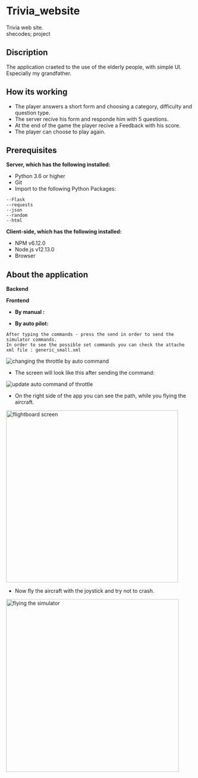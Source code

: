 # Trivia_website
Trivia web site.\
shecodes; project

## Discription
The application craeted to the use of the elderly people, with simple UI.\
Especially my grandfather.

## How its working
- The player answers a short form and choosing a category, difficulty and question type.
- The server recive his form and responde him with 5 questions.
- At the end of the game the player recive a Feedback with his score.
- The player can choose to play again.

## Prerequisites
**Server, which has the following installed:**
- Python 3.6 or higher
- Git
- Import to the following Python Packages:
```
--Flask
--requests
--json
--random
--html
```

**Client-side, which has the following installed:**

- NPM v6.12.0
- Node.js v12.13.0
- Browser

## About the application
<!--- Add the homepage photo --->

**Backend**



**Frontend**

- **By manual :**


- **By auto pilot:**
```
After typing the commands - press the send in order to send the simulator commands.
In order to see the possible set commands you can check the attache xml file : generic_small.xml
```

![changing the throttle by auto command](https://user-images.githubusercontent.com/45918656/72072992-b7316500-32f7-11ea-8f8a-507a13b23af3.png)

- The screen will look like this after sending the command:

![update auto command of throttle](https://user-images.githubusercontent.com/45918656/72073075-da5c1480-32f7-11ea-8868-d885c7040df2.png)

- On the right side of the app you can see the path, while you flying the aircraft.

<img width="462" alt="flightboard screen" src="https://user-images.githubusercontent.com/45918656/72073144-011a4b00-32f8-11ea-85fa-0bd44d40ac05.png">

- Now fly the aircraft with the joystick and try not to crash.

<img width="464" alt="flying the simulator" src="https://user-images.githubusercontent.com/45918656/72073198-1e4f1980-32f8-11ea-9e54-706a6a6be59b.png">

